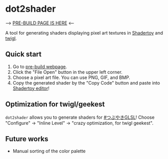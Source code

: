 # dot2shader

--> [PRE-BUILD PAGE IS HERE](https://iwbtshyguy.gitlab.io/dot2shader/) <--

A tool for generating shaders displaying pixel art textures in [Shadertoy](https://www.shadertoy.com/) and [twigl](https://twigl.app/).

## Quick start

1. Go to [pre-build webpage](https://iwbtshyguy.gitlab.io/dot2shader/).
2. Click the "File Open" button in the upper left corner.
3. Choose a pixel art file. You can use PNG, GIF, and BMP.
4. Copy the generated shader by the "Copy Code" button and paste into [Shadertoy editor](https://www.shadertoy.com/new)!

## Optimization for twigl/geekest

`dot2shader` allows you to generate shaders for [#つぶやきGLSL](https://twitter.com/hashtag/%E3%81%A4%E3%81%B6%E3%82%84%E3%81%8DGLSL)! 
Choose "Configure" -> "Inline Level" -> "crazy optimization, for twigl geekest".

## Future works

- Manual sorting of the color palette
